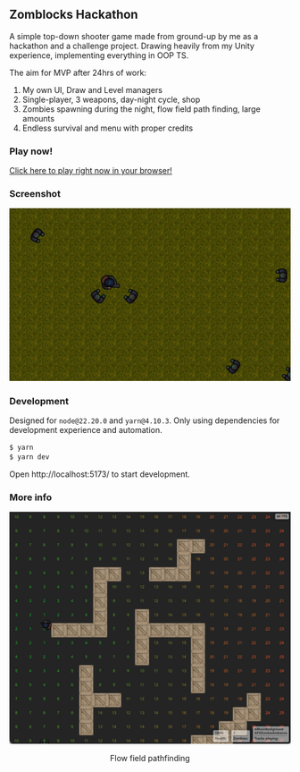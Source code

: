 ## Zomblocks Hackathon

A simple top-down shooter game made from ground-up by me as a hackathon and a challenge project. Drawing heavily from my Unity experience, implementing everything in OOP TS.

The aim for MVP after 24hrs of work:

1. My own UI, Draw and Level managers
2. Single-player, 3 weapons, day-night cycle, shop
3. Zombies spawning during the night, flow field path finding, large amounts
4. Endless survival and menu with proper credits

### Play now!

[Click here to play right now in your browser!](https://deniskabana.github.io/hackathon-zomblox-ts/)

### Screenshot

<div align="center">
  <img src="screenshot.jpg" alt="Screenshot" />
</div>

### Development

Designed for `node@22.20.0` and `yarn@4.10.3`. Only using dependencies for development experience and automation.

```bash
$ yarn
$ yarn dev
```

Open http://localhost:5173/ to start development.

### More info

<div align="center">
  <img src="screenshot-flowfield.jpg" alt="Screenshot - Flow field pathfinding" />
  <p>Flow field pathfinding</p>
</div>
